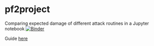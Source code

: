 # pf2project

Comparing expected damage of different attack routines in a Jupyter notebook
[![Binder](https://mybinder.org/badge_logo.svg)](https://mybinder.org/v2/gh/bahalbach/pf2project/master?filepath=pf2%20attack%20comparer.ipynb)

Guide [here](https://docs.google.com/document/d/1yNIsvqBljzB9U0K1UVTEElXOEmD9Wu_FDv9qxiLOdMg/edit?usp=sharing)
